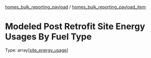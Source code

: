 


  
[homes_bulk_reporting_payload](homes_bulk_reporting_payload.md) / [homes_bulk_reporting_payload_item](homes_bulk_reporting_payload_item.md)
# Modeled Post Retrofit Site Energy Usages By Fuel Type
  
Type: array[[site_energy_usage](site_energy_usage.md)]